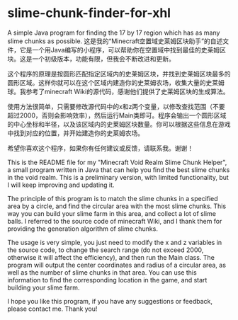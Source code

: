 # slime-chunk-finder-for-xhl
A simple Java program for finding the 17 by 17 region which has as many slime chunks as possible.
这是我的“Minecraft空置域史莱姆区块助手”的自述文件，它是一个用Java编写的小程序，可以帮助你在空置域中找到最佳的史莱姆区块。这是一个初级版本，功能有限，但我会不断改进和更新。

这个程序的原理是按圆形匹配指定区域内的史莱姆区块，并找到史莱姆区块最多的圆形区域。这样你就可以在这个区域内建造你的史莱姆农场，收集大量的史莱姆球。我参考了minecraft Wiki的源代码，感谢他们提供了史莱姆区块的生成算法。

使用方法很简单，只需要修改源代码中的x和z两个变量，以修改查找范围（不要超过2000，否则会影响效率），然后运行Main类即可。程序会输出一个圆形区域的中心坐标和半径，以及该区域内的史莱姆区块数量。你可以根据这些信息在游戏中找到对应的位置，并开始建造你的史莱姆农场。

希望你喜欢这个程序，如果你有任何建议或反馈，请联系我。谢谢！

This is the README file for my "Minecraft Void Realm Slime Chunk Helper", a small program written in Java that can help you find the best slime chunks in the void realm. This is a preliminary version, with limited functionality, but I will keep improving and updating it.

The principle of this program is to match the slime chunks in a specified area by a circle, and find the circular area with the most slime chunks. This way you can build your slime farm in this area, and collect a lot of slime balls. I referred to the source code of minecraft Wiki, and I thank them for providing the generation algorithm of slime chunks.

The usage is very simple, you just need to modify the x and z variables in the source code, to change the search range (do not exceed 2000, otherwise it will affect the efficiency), and then run the Main class. The program will output the center coordinates and radius of a circular area, as well as the number of slime chunks in that area. You can use this information to find the corresponding location in the game, and start building your slime farm.

I hope you like this program, if you have any suggestions or feedback, please contact me. Thank you!
